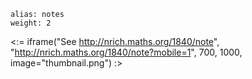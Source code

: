 ````
alias: notes
weight: 2
````

<:= iframe("See http://nrich.maths.org/1840/note", "http://nrich.maths.org/1840/note?mobile=1", 700, 1000, image="thumbnail.png") :>